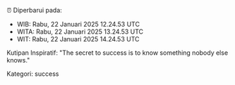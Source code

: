 ⏰ Diperbarui pada:
- WIB: Rabu, 22 Januari 2025 12.24.53 UTC
- WITA: Rabu, 22 Januari 2025 13.24.53 UTC
- WIT: Rabu, 22 Januari 2025 14.24.53 UTC

Kutipan Inspiratif:
"The secret to success is to know something nobody else knows."


Kategori: success

